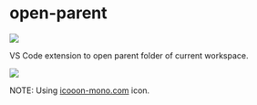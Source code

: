 # open-parent

[![](https://img.shields.io/badge/marketplace-open--parent-blue)](https://marketplace.visualstudio.com/items?itemName=winebarrel.open-parent)

VS Code extension to open parent folder of current workspace.

![](https://user-images.githubusercontent.com/117768/226084877-e89b356b-de74-4032-ba34-0baf0c377698.gif)

NOTE: Using [icooon-mono.com](https://icooon-mono.com/13216-stairs-icon-4/) icon.
